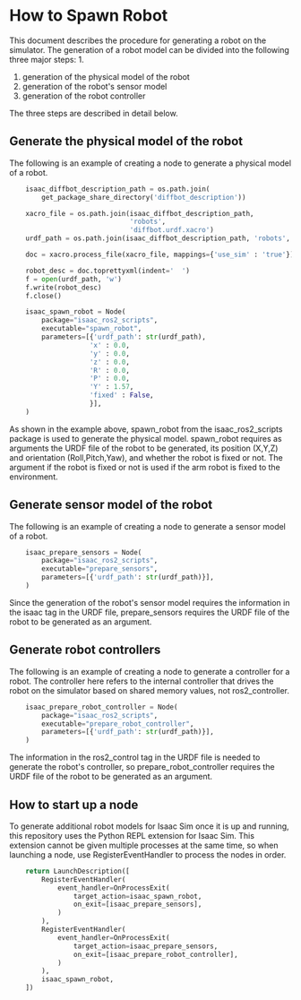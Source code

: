 # How to Spawn Robot

This document describes the procedure for generating a robot on the simulator.
The generation of a robot model can be divided into the following three major steps: 1.

1. generation of the physical model of the robot
2. generation of the robot's sensor model
3. generation of the robot controller

The three steps are described in detail below.

## Generate the physical model of the robot

The following is an example of creating a node to generate a physical model of a robot.

```python
    isaac_diffbot_description_path = os.path.join(
        get_package_share_directory('diffbot_description'))

    xacro_file = os.path.join(isaac_diffbot_description_path,
                              'robots',
                              'diffbot.urdf.xacro')
    urdf_path = os.path.join(isaac_diffbot_description_path, 'robots', 'diffbot.urdf')

    doc = xacro.process_file(xacro_file, mappings={'use_sim' : 'true'})

    robot_desc = doc.toprettyxml(indent='  ')
    f = open(urdf_path, 'w')
    f.write(robot_desc)
    f.close()

    isaac_spawn_robot = Node(
        package="isaac_ros2_scripts",
        executable="spawn_robot",
        parameters=[{'urdf_path': str(urdf_path),
                    'x' : 0.0,
                    'y' : 0.0,
                    'z' : 0.0,
                    'R' : 0.0,
                    'P' : 0.0,
                    'Y' : 1.57,
                    'fixed' : False,
                    }],
    )
```

As shown in the example above, spawn_robot from the isaac_ros2_scripts package is used to generate the physical model.
spawn_robot requires as arguments the URDF file of the robot to be generated, its position (X,Y,Z) and orientation (Roll,Pitch,Yaw), and whether the robot is fixed or not.
The argument if the robot is fixed or not is used if the arm robot is fixed to the environment.

## Generate sensor model of the robot

The following is an example of creating a node to generate a sensor model of a robot.

```python
    isaac_prepare_sensors = Node(
        package="isaac_ros2_scripts",
        executable="prepare_sensors",
        parameters=[{'urdf_path': str(urdf_path)}],
    )
```

Since the generation of the robot's sensor model requires the information in the isaac tag in the URDF file, prepare_sensors requires the URDF file of the robot to be generated as an argument.


## Generate robot controllers

The following is an example of creating a node to generate a controller for a robot.
The controller here refers to the internal controller that drives the robot on the simulator based on shared memory values, not ros2_controller.

```python
    isaac_prepare_robot_controller = Node(
        package="isaac_ros2_scripts",
        executable="prepare_robot_controller",
        parameters=[{'urdf_path': str(urdf_path)}],
    )
```

The information in the ros2_control tag in the URDF file is needed to generate the robot's controller, so prepare_robot_controller requires the URDF file of the robot to be generated as an argument.

## How to start up a node

To generate additional robot models for Isaac Sim once it is up and running, this repository uses the Python REPL extension for Isaac Sim.
This extension cannot be given multiple processes at the same time, so when launching a node, use RegisterEventHandler to process the nodes in order.

```python
    return LaunchDescription([
        RegisterEventHandler(
            event_handler=OnProcessExit(
                target_action=isaac_spawn_robot,
                on_exit=[isaac_prepare_sensors],
            )
        ),
        RegisterEventHandler(
            event_handler=OnProcessExit(
                target_action=isaac_prepare_sensors,
                on_exit=[isaac_prepare_robot_controller],
            )
        ),
        isaac_spawn_robot,
    ])
```
